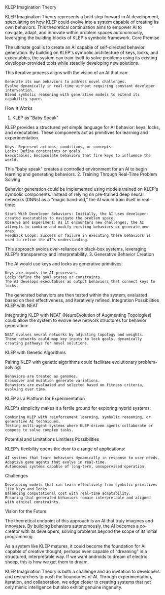 KLEP Imagination Theory

KLEP Imagination Theory represents a bold step forward in AI development, speculating on how KLEP could evolve into a system capable of creating its own behaviors. This theoretical continuation aims to empower AI to navigate, adapt, and innovate within problem spaces autonomously, leveraging the building blocks of KLEP's symbolic framework.
Core Premise

The ultimate goal is to create an AI capable of self-directed behavior generation. By building on KLEP's symbolic architecture of keys, locks, and executables, the system can train itself to solve problems using its existing developer-provided tools while steadily developing new solutions.

This iterative process aligns with the vision of an AI that can:

    Generate its own behaviors to address novel challenges.
    Evolve dynamically in real-time without requiring constant developer intervention.
    Blend symbolic reasoning with generative models to extend its capability space.

How It Works
1. KLEP as "Baby Speak"

KLEP provides a structured yet simple language for AI behavior: keys, locks, and executables. These components act as primitives for learning and experimentation.

    Keys: Represent actions, conditions, or concepts.
    Locks: Define constraints or goals.
    Executables: Encapsulate behaviors that fire keys to influence the world.

This "baby speak" creates a controlled environment for an AI to begin learning and generating behaviors.
2. Training Through Real-Time Problem Solving

Behavior generation could be implemented using models trained on KLEP's symbolic components. Instead of relying on pre-trained deep neural networks (DNNs) as a "magic band-aid," the AI would train itself in real-time:

    Start With Developer Behaviors: Initially, the AI uses developer-created executables to navigate the problem space.
    Observe and Experiment: As it encounters new challenges, the AI attempts to combine and modify existing behaviors or generate new ones.
    Feedback Loops: Success or failure in executing these behaviors is used to refine the AI's understanding.

This approach avoids over-reliance on black-box systems, leveraging KLEP's transparency and interpretability.
3. Generative Behavior Creation

The AI would use keys and locks as generative primitives:

    Keys are inputs the AI processes.
    Locks define the goal states or constraints.
    The AI develops executables as output behaviors that connect keys to locks.

The generated behaviors are then tested within the system, evaluated based on their effectiveness, and iteratively refined.
Integration Possibilities
KLEP with NEAT

Integrating KLEP with NEAT (NeuroEvolution of Augmenting Topologies) could allow the system to evolve new network structures for behavior generation:

    NEAT evolves neural networks by adjusting topology and weights.
    These networks could map key inputs to lock goals, dynamically creating pathways for novel solutions.

KLEP with Genetic Algorithms

Pairing KLEP with genetic algorithms could facilitate evolutionary problem-solving:

    Behaviors are treated as genomes.
    Crossover and mutation generate variations.
    Behaviors are evaluated and selected based on fitness criteria, evolving over time.

KLEP as a Platform for Experimentation

KLEP's simplicity makes it a fertile ground for exploring hybrid systems:

    Combining KLEP with reinforcement learning, symbolic reasoning, or generative AI techniques.
    Testing multi-agent systems where KLEP-driven agents collaborate or compete to solve complex tasks.

Potential and Limitations
Limitless Possibilities

KLEP's flexibility opens the door to a range of applications:

    AI systems that learn behaviors dynamically in response to user needs.
    Adaptive game agents that evolve in real-time.
    Autonomous systems capable of long-term, unsupervised operation.

Challenges

    Developing models that can learn effectively from symbolic primitives like keys and locks.
    Balancing computational cost with real-time adaptability.
    Ensuring that generated behaviors remain interpretable and aligned with ethical constraints.

Vision for the Future

The theoretical endpoint of this approach is an AI that truly imagines and innovates. By building behaviors autonomously, the AI becomes a co-creator with its developers, solving problems beyond the scope of its initial programming.

As a system like KLEP matures, it could become the foundation for AI capable of creative thought, perhaps even capable of "dreaming" in a structured, interpretable way. If we want androids to dream of electric sheep, this is how we get them to dream.

KLEP Imagination Theory is both a challenge and an invitation to developers and researchers to push the boundaries of AI. Through experimentation, iteration, and collaboration, we edge closer to creating systems that not only mimic intelligence but also exhibit genuine ingenuity.
